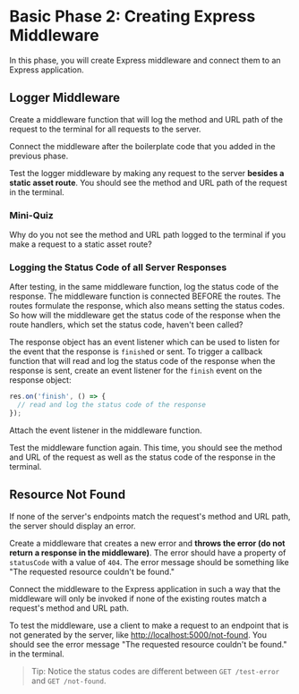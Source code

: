 # Basic Phase 2: Creating Express Middleware

In this phase, you will create Express middleware and connect them to an
Express application.

## Logger Middleware

Create a middleware function that will log the method and URL path of the
request to the terminal for all requests to the server.

Connect the middleware after the boilerplate code that you added in the previous
phase.

Test the logger middleware by making any request to the server **besides a
static asset route**. You should see the method and URL path of the request in
the terminal.

### Mini-Quiz

Why do you not see the method and URL path logged to the terminal if you make a
request to a static asset route?

### Logging the Status Code of all Server Responses

After testing, in the same middleware function, log the status code of the
response. The middleware function is connected BEFORE the routes. The routes
formulate the response, which also means setting the status codes. So how will
the middleware get the status code of the response when the route handlers,
which set the status code, haven't been called?

The response object has an event listener which can be used to listen for the
event that the response is `finish`ed or sent. To trigger a callback function
that will read and log the status code of the response when the response is
sent, create an event listener for the `finish` event on the response object:

```js
res.on('finish', () => {
  // read and log the status code of the response
});
```

Attach the event listener in the middleware function.

Test the middleware function again. This time, you should see the method and URL
of the request as well as the status code of the response in the terminal.

## Resource Not Found

If none of the server's endpoints match the request's method and URL path, the
server should display an error.

Create a middleware that creates a new error and **throws the error (do not
return a response in the middleware)**. The error should have a property of
`statusCode` with a value of `404`. The error message should be something like
"The requested resource couldn't be found."

Connect the middleware to the Express application in such a way that the
middleware will only be invoked if none of the existing routes match a request's
method and URL path.

To test the middleware, use a client to make a request to an endpoint that is
not generated by the server, like [http://localhost:5000/not-found]. You should
see the error message "The requested resource couldn't be found." in the
terminal.

> Tip: Notice the status codes are different between `GET /test-error` and
> `GET /not-found`.

[http://localhost:5000/not-found]: http://localhost:5000/not-found